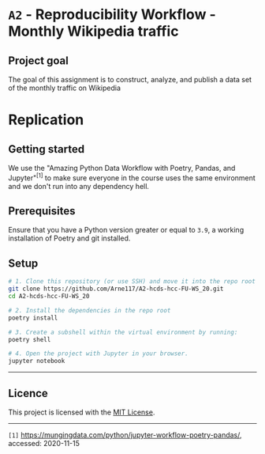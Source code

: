 # `A2` - Reproducibility Workflow - Monthly Wikipedia traffic

## Project goal
The goal of this assignment is to construct, analyze, and publish a data set of the monthly traffic on Wikipedia


# Replication
## Getting started

We use the  "Amazing Python Data Workflow with Poetry, Pandas, and Jupyter"<sup>[1]</sup> to make sure everyone in the course uses the same environment and we don't run into any dependency hell.

## Prerequisites

Ensure that you have a Python version greater or equal to `3.9`, a working installation of Poetry and git installed.
## Setup

```sh
# 1. Clone this repository (or use SSH) and move it into the repo root
git clone https://github.com/Arne117/A2-hcds-hcc-FU-WS_20.git
cd A2-hcds-hcc-FU-WS_20

# 2. Install the dependencies in the repo root
poetry install

# 3. Create a subshell within the virtual environment by running:
poetry shell

# 4. Open the project with Jupyter in your browser.
jupyter notebook
```

---
## Licence
This project is licensed with the [MIT License](./LICENSE).

---- 
`[1]` https://mungingdata.com/python/jupyter-workflow-poetry-pandas/, accessed: 2020-11-15
